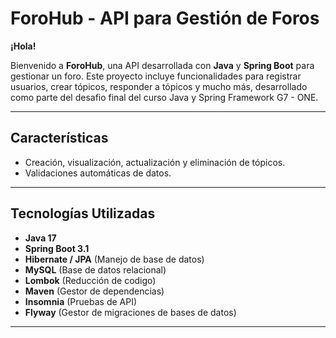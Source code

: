 # ForoHub - API para Gestión de Foros
**¡Hola!**
 
Bienvenido a **ForoHub**, una API desarrollada con **Java** y **Spring Boot** para gestionar un foro. Este proyecto incluye funcionalidades para registrar usuarios, crear tópicos, responder a tópicos y mucho más, desarrollado como parte del desafio final del curso Java y Spring Framework G7 - ONE.

---

## **Características** 
- Creación, visualización, actualización y eliminación de tópicos.
- Validaciones automáticas de datos.

---

## **Tecnologías Utilizadas**
- **Java 17**
- **Spring Boot 3.1**
- **Hibernate / JPA** (Manejo de base de datos)
- **MySQL** (Base de datos relacional)
- **Lombok** (Reducción de codigo)
- **Maven** (Gestor de dependencias)
- **Insomnia** (Pruebas de API)
- **Flyway** (Gestor de migraciones de bases de datos)

---
